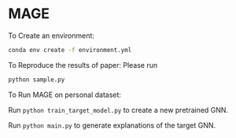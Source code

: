# MAGE

To Create an environment:
```bash
conda env create -f environment.yml
```

To Reproduce the results of paper:
Please run 
```bash
python sample.py
```

To Run MAGE on personal dataset:

Run `python train_target_model.py` to create a new pretrained GNN.

Run `python main.py` to generate explanations of the target GNN.